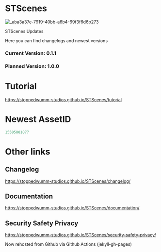 # STScenes
![_aba3a37e-7919-40bb-a6b4-69f3f6d6b273](https://github.com/Stoppedwumm-Studios/STScenes/assets/150438484/b91f192d-e8f3-4efa-bd9a-0fbf6dfc3539)

STScenes Updates

Here you can find changelogs and newest versions

### Current Version: 0.1.1

### Planned Version: 1.0.0

# Tutorial
<https://stoppedwumm-studios.github.io/STScenes/tutorial>

# Newest AssetID

```lua
15585881877
```

# Other links
## Changelog
<https://stoppedwumm-studios.github.io/STScenes/changelog/>

## Documentation
<https://stoppedwumm-studios.github.io/STScenes/documentation/>

## Security Safety Privacy
<https://stoppedwumm-studios.github.io/STScenes/security-safety-privacy/>

Now rehosted from Github via Github Actions (jekyll-gh-pages)
